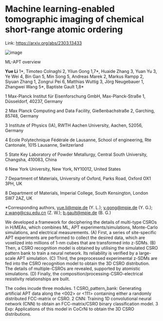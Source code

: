 # Machine learning-enabled tomographic imaging of chemical short-range atomic ordering
Link: https://arxiv.org/abs/2303.13433

![image](https://user-images.githubusercontent.com/44220131/223113923-7478eb86-691f-4146-9906-b2af4f4bb67b.png)

ML-APT overview 

**Yue Li** 1*, Timoteo Colnaghi 2, Yilun Gong 1,7*, Huaide Zhang 3, Yuan Yu 3, Ye Wei 4, Bin Gan 5, Min Song 5, Andreas Marek 2, Markus Rampp 2, Siyuan Zhang 1, Zongrui Pei 6, Matthias Wuttig 3, Jörg Neugebauer 1, Zhangwei Wang 5*, Baptiste Gault 1,8*

1 Max-Planck Institut für Eisenforschung GmbH, Max-Planck-Straße 1, Düsseldorf, 40237, Germany

2 Max Planck Computing and Data Facility, Gießenbachstraße 2, Garching, 85748, Germany

3 Institute of Physics (IA), RWTH Aachen University, Aachen, 52056, Germany

4 Ecole Polytechnique Fédérale de Lausanne, School of engineering, Rte Cantonale, 1015 Lausanne, Switzerland

5 State Key Laboratory of Powder Metallurgy, Central South University, Changsha, 410083, China

6 New York University, New York, NY10012, United States

7 Department of Materials, University of Oxford, Parks Road, Oxford OX1 3PH, UK

8 Department of Materials, Imperial College, South Kensington, London SW7 2AZ, UK

*Corresponding authors, yue.li@mpie.de (Y. L.); y.gong@mpie.de (Y. G.); z.wang@csu.edu.cn (Z. W.); b.gault@mpie.de (B. G.)

We developed a framework for deciphering the details of multi-type CSROs in H/MEAs, which combines ML, APT experiments/simulations, Monte-Carlo simulations, and electrical measurements. (A) First, a series of site-specific APT experiments are performed to collect the desired data, which are voxelized into millions of 1-nm cubes that are transformed into z-SDMs. (B) Then, a CSRO recognition model is obtained by utilising the simulated CSRO pattern bank to train a neural network. Its reliability is verified by a large-scale APT simulation. (C) Third, the preprocessed experimental z-SDMs are fed into the CSRO recognition model to obtain the 3D CSRO distribution. The details of multiple-CSROs are revealed, supported by atomistic simulations. (D) Finally, the composition/processing-CSRO-electrical resistivity relationships are built.

The codes incude three modules. 1 CSRO_pattern_bank: Generating artificial APT data along the <002> or <111> containing either a randomly distributed FCC-matrix or CSRO. 2 CNN: Training 1D convolutional neural network (CNN) to obtain an FCC-matrix/CSRO binary classification model. 3 Exp: Applications of this model in CoCrNi to obtain the 3D CSRO distributions.  
